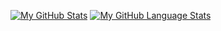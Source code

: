 [![My GitHub Stats](https://github-readme-stats.vercel.app/api/?username=skitt&showicons=true)]()
[![My GitHub Language Stats](https://github-readme-stats.vercel.app/api/top-langs/?username=skitt&langs_count=5)]()

<!--
**skitt/skitt** is a ✨ _special_ ✨ repository because its `README.md` (this file) appears on your GitHub profile.

Here are some ideas to get you started:

- 🔭 I’m currently working on ...
- 🌱 I’m currently learning ...
- 👯 I’m looking to collaborate on ...
- 🤔 I’m looking for help with ...
- 💬 Ask me about ...
- 📫 How to reach me: ...
- 😄 Pronouns: ...
- ⚡ Fun fact: ...
-->
